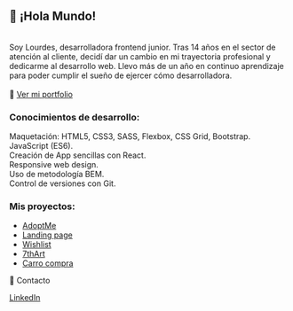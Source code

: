 <h2>👋 ¡Hola Mundo!</h2>
<br>
Soy Lourdes, desarrolladora frontend junior. Tras 14 años en el sector de atención al cliente, decidí dar un cambio en mi trayectoria profesional y dedicarme al desarrollo web. Llevo más de un año en continuo aprendizaje para poder cumplir el sueño de ejercer cómo desarrolladora.
<br>
<br>
👩 <a href="https://lougc.github.io/portfolio">Ver mi portfolio</a>


<h3>Conocimientos de desarrollo:</h3>

Maquetación: HTML5, CSS3, SASS, Flexbox, CSS Grid, Bootstrap.
<br>
JavaScript (ES6).
<br>
Creación de App sencillas con React.
<br>
Responsive web design.
<br>
Uso de metodología BEM.
<br>
Control de versiones con Git.

<h3>Mis proyectos:</h3>

<ul>
  <li><a href="https://lougc.github.io/adoptme/" target="_blank">AdoptMe</a></li>
  <li><a href="https://lougc.github.io/landingpage/" target="_blank">Landing page</a></li>
  <li><a href="https://lougc.github.io/wishlist/" target="_blank">Wishlist</a></li>
  <li><a href="https://lougc.github.io/7thart/" target="_blank">7thArt</a></li>
  <li><a href="https://lougc.github.io/carrocompra/#/" target="_blank">Carro compra</a></li>
</ul>
  
💬 Contacto

<a href="https://www.linkedin.com/in/lourdes-gonzalez-c" target="_blank">LinkedIn<a>


